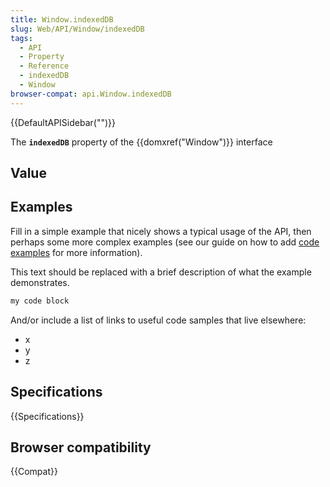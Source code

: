 ```yaml
---
title: Window.indexedDB
slug: Web/API/Window/indexedDB
tags:
  - API
  - Property
  - Reference
  - indexedDB
  - Window
browser-compat: api.Window.indexedDB
---
```

{{DefaultAPISidebar("")}}

The **`indexedDB`** property of the {{domxref("Window")}} interface 

## Value



## Examples

Fill in a simple example that nicely shows a typical usage of the API, then perhaps some more complex examples (see our guide on how to add [code examples](/en-US/docs/MDN/Contribute/Structures/Code_examples) for more information).

This text should be replaced with a brief description of what the example demonstrates.

```js
my code block
```

And/or include a list of links to useful code samples that live elsewhere:

*   x
*   y
*   z

## Specifications

{{Specifications}}

## Browser compatibility

{{Compat}}


